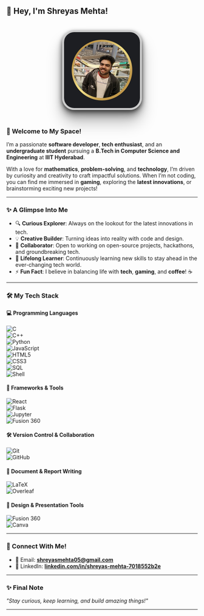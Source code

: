 ## 👋 Hey, I'm Shreyas Mehta!  

<div align="center">
  <img src="profile-banner.jpeg" alt="Profile Banner" 
       style="border-radius: 15%; 
              box-shadow: 0px 4px 10px rgba(0, 0, 0, 0.5), 
                          0px 8px 15px rgba(0, 0, 0, 0.25),
                          0px 16px 20px rgba(0, 0, 0, 0.25),
                          0px 32px 40px rgba(0, 0, 0, 0.25); 
              border: 5px solid #ccc; 
              margin: 20px;" 
       width="200px" height="200px">
</div>

### 🎉 Welcome to My Space!  

I’m a passionate **software developer**, **tech enthusiast**, and an **undergraduate student** pursuing a **B.Tech in Computer Science and Engineering** at **IIIT Hyderabad**.  

With a love for **mathematics**, **problem-solving**, and **technology**, I’m driven by curiosity and creativity to craft impactful solutions. When I’m not coding, you can find me immersed in **gaming**, exploring the **latest innovations**, or brainstorming exciting new projects!  

---

### **✨ A Glimpse Into Me**  
- 🔍 **Curious Explorer**: Always on the lookout for the latest innovations in tech.  
- 💡 **Creative Builder**: Turning ideas into reality with code and design.  
- 🤝 **Collaborator**: Open to working on open-source projects, hackathons, and groundbreaking tech.  
- 🌱 **Lifelong Learner**: Continuously learning new skills to stay ahead in the ever-changing tech world.  
- ⚡ **Fun Fact**: I believe in balancing life with **tech**, **gaming**, and **coffee**! ☕  

---

### 🛠️ My Tech Stack  

#### 💻 Programming Languages  
![C](https://img.shields.io/badge/C-00599C?style=for-the-badge&logo=c&logoColor=white)  
![C++](https://img.shields.io/badge/C%2B%2B-00599C?style=for-the-badge&logo=cplusplus&logoColor=white)  
![Python](https://img.shields.io/badge/Python-3776AB?style=for-the-badge&logo=python&logoColor=white)  
![JavaScript](https://img.shields.io/badge/JavaScript-323330?style=for-the-badge&logo=javascript&logoColor=F7DF1E)  
![HTML5](https://img.shields.io/badge/HTML5-E34F26?style=for-the-badge&logo=html5&logoColor=white)  
![CSS3](https://img.shields.io/badge/CSS3-1572B6?style=for-the-badge&logo=css3&logoColor=white)  
![SQL](https://img.shields.io/badge/SQL-4479A1?style=for-the-badge&logo=postgresql&logoColor=white)  
![Shell](https://img.shields.io/badge/Shell-4EAA25?style=for-the-badge&logo=gnubash&logoColor=white)  

#### 🔧 Frameworks & Tools  
![React](https://img.shields.io/badge/React-20232A?style=for-the-badge&logo=react&logoColor=61DAFB)  
![Flask](https://img.shields.io/badge/Flask-000000?style=for-the-badge&logo=flask&logoColor=white)  
![Jupyter](https://img.shields.io/badge/Jupyter-DA5B00?style=for-the-badge&logo=jupyter&logoColor=white)  
![Fusion 360](https://img.shields.io/badge/Fusion%20360-005B9A?style=for-the-badge&logo=autodesk&logoColor=white)  

#### 🛠️ Version Control & Collaboration  
![Git](https://img.shields.io/badge/Git-F05032?style=for-the-badge&logo=git&logoColor=white)  
![GitHub](https://img.shields.io/badge/GitHub-181717?style=for-the-badge&logo=github&logoColor=white)  

#### 📝 Document & Report Writing  
![LaTeX](https://img.shields.io/badge/LaTeX-008080?style=for-the-badge&logo=latex&logoColor=white)  
![Overleaf](https://img.shields.io/badge/Overleaf-47A141?style=for-the-badge&logo=overleaf&logoColor=white)  

#### 🎨 Design & Presentation Tools  
![Fusion 360](https://img.shields.io/badge/Fusion%20360-005B9A?style=for-the-badge&logo=autodesk&logoColor=white)  
![Canva](https://img.shields.io/badge/Canva-00C4CC?style=for-the-badge&logo=canva&logoColor=white)  

---

### 🌟 Connect With Me!  

- 📧 Email: **[shreyasmehta05@gmail.com](mailto:shreyasmehta05@gmail.com)**  
- 💼 LinkedIn: **[linkedin.com/in/shreyas-mehta-7018552b2e](https://www.linkedin.com/in/shreyas-mehta-7018552b2)**  
<!-- - 🌐 Portfolio: **[yourportfolio.com](https://yourportfolio.com)**   -->
<!-- -
- 📝 Resume: **[Shreyas Mehta - Resume.pdf](https://drive.google)
- 📚 Blog: **[shreyasmehta.medium.com](https://shreyasmehta.medium.com)** -->

---

### ✨ Final Note  

*"Stay curious, keep learning, and build amazing things!"*

---